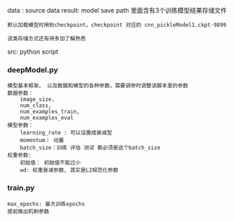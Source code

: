 data : source data
result: model save path
	里面含有3个训练模型结果存储文件

	默认加载模型时用到checkpoint，checkpoint 对应的 cnn_pickleModel1.ckpt-9899

	该类存储方式还有待多加了解熟悉


src: python script

### deepModel.py

	模型基本框架， 以及数据和模型的各种参数，需要调参时调整该脚本里的参数
	数据参数：
		image_size, 
		num_class, 
		num_examples_train, 
		num_examples_eval
	模型参数：
		learning_rate : 可以设置成衰减型
		momentum： 动量
		batch_size：训练 评估 测试 都必须是这个batch_size
	权重参数:
		初始值： 初始值不能过小
		wd: 权重衰减参数, 其实是L2规范化参数


### train.py

	max_epochs: 最大训练epochs
	提前推出机制参数 



